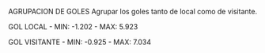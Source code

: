 AGRUPACION DE GOLES
Agrupar los goles tanto de local como de visitante.

GOL LOCAL
	- MIN: -1.202
	- MAX: 5.923 

GOL VISITANTE
	- MIN: -0.925
	- MAX: 7.034
